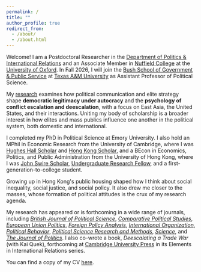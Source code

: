 ```yaml
---
permalink: /
title: ""
author_profile: true
redirect_from: 
  - /about/
  - /about.html
---
```


Welcome! I am a Postdoctoral Researcher in the [Department of Politics & International Relations](https://www.politics.ox.ac.uk) and an Associate Member in [Nuffield College](https://www.nuffield.ox.ac.uk) at the [University of Oxford](https://www.ox.ac.uk). In Fall 2026, I will join the [Bush School of Government & Public Service](https://bush.tamu.edu) at [Texas A&M University](https://www.tamu.edu) as Assistant Professor of Political Science.

My [research](https://eddy-yeung.github.io/research) examines how political communication and elite strategy shape **democratic legitimacy under autocracy** and the **psychology of conflict escalation and deescalation**, with a focus on East Asia, the United States, and their interactions. Uniting my body of scholarship is a broader interest in how elites and mass publics influence one another in the political system, both domestic and international.

I completed my PhD in Political Science at Emory University. I also hold an MPhil in Economic Research from the University of Cambridge, where I was [Hughes Hall Scholar](https://www.hughes.cam.ac.uk) and [Hong Kong Scholar](https://hkses.edb.gov.hk/en/index.html), and a BEcon in Economics, Politics, and Public Administration from the University of Hong Kong, where I was [John Swire Scholar](https://www.swire.com/en/community/scholarships.php), [Undergraduate Research Fellow](https://tl.hku.hk/urfp), and a first-generation-to-college student.

Growing up in Hong Kong's public housing shaped how I think about social inequality, social justice, and social policy. It also drew me closer to the masses, whose formation of political attitudes is the crux of my research agenda.

My research has appeared or is forthcoming in a wide range of journals, including [_British Journal of Political Science_](https://www.cambridge.org/core/journals/british-journal-of-political-science), [_Comparative Political Studies_](https://journals.sagepub.com/home/cps), [_European Union Politics_](https://journals.sagepub.com/home/EUP), [_Foreign Policy Analysis_](https://academic.oup.com/fpa), [_International Organization_](https://www.cambridge.org/core/journals/international-organization), [_Political Behavior_](https://link.springer.com/journal/11109), [_Political Science Research and Methods_](https://www.cambridge.org/core/journals/political-science-research-and-methods), [_Science_](https://www.science.org/journal/science), and [_The Journal of Politics_](https://www.journals.uchicago.edu/toc/jop/current). I also co-wrote a book, <em>Deescalating a Trade War</em> (with Kai Quek), forthcoming at [Cambridge University Press](https://www.cambridge.org/core/publications/elements/international-relations) in its Elements in International Relations series.

You can find a copy of my CV [here](https://www.dropbox.com/scl/fi/jmlw6mh64hwsdyro0qv4w/Eddy_Yeung_CV.pdf?rlkey=wossdofaxkxhj65bn6q8jwuix&st=d36thcqp&dl=0).
